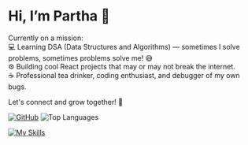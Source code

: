 # Hi, I’m Partha 👋

Currently on a mission:  
💻 Learning DSA (Data Structures and Algorithms) — sometimes I solve problems, sometimes problems solve me! 😅  
⚙️ Building cool React projects that may or may not break the internet.  
☕ Professional tea drinker, coding enthusiast, and debugger of my own bugs.

Let's connect and grow together! 🌱

[![GitHub](https://img.shields.io/badge/GitHub-parthodas23-blue?logo=github)](https://github.com/parthodas23)
                                                                                                                                                                    ![Top Languages](https://github-readme-stats.vercel.app/api/top-langs/?username=parthodas23&layout=compact&theme=dark)

[![My Skills](https://skillicons.dev/icons?i=html,css,js,react,nodejs,mongodb)](https://skillicons.dev)
 
